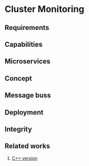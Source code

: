 <h1>Cluster Monitoring</h1>

<h2>Requirements</h2>

<h2>Capabilities</h2>

<h2>Microservices</h2>

<h2>Concept</h2>

<h2>Message buss</h2>

<h2>Deployment</h2>

<h2>Integrity</h2>

<h2>Related works</h2>

1. <a href = https://github.com/Ozanis/TelemetryAgent >C++ version</a>